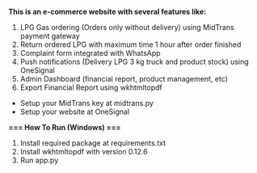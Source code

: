 **This is an e-commerce website with several features like:**
1. LPG Gas ordering (Orders only without delivery) using MidTrans payment gateway
2. Return ordered LPG with maximum time 1 hour after order finished
3. Complaint form integrated with WhatsApp
4. Push notifications (Delivery LPG 3 kg truck and product stock) using OneSignal
5. Admin Dashboard (financial report, product management, etc)
6. Export Financial Report using wkhtmltopdf

- Setup your MidTrans key at midtrans.py
- Setup your website at OneSignal 

**=== How To Run (Windows) ===**
1. Install required package at requirements.txt 
2. Install wkhtmltopdf with version 0.12.6
3. Run app.py 


